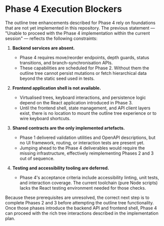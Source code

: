 # Phase 4 Execution Blockers

The outline tree enhancements described for Phase 4 rely on foundations that are not yet
implemented in this repository. The previous statement — "Unable to proceed with the Phase 4
implementation within the current session" — reflects the following constraints:

1. **Backend services are absent.**
   - Phase 4 requires move/reorder endpoints, depth guards, status transitions, and
     branch-synchronisation APIs.
   - These capabilities are scheduled for Phase 2. Without them the outline tree cannot
     persist mutations or fetch hierarchical data beyond the static seed used in tests.

2. **Frontend application shell is not available.**
   - Virtualised trees, keyboard interactions, and persistence logic depend on the React
     application introduced in Phase 3.
   - Until the frontend shell, state management, and API client layers exist, there is no
     location to mount the outline tree experience or to wire keyboard shortcuts.

3. **Shared contracts are the only implemented artefacts.**
   - Phase 1 delivered validation utilities and OpenAPI descriptions, but no UI framework,
     routing, or interaction tests are present yet.
   - Jumping ahead to the Phase 4 deliverables would require the missing infrastructure,
     effectively reimplementing Phases 2 and 3 out of sequence.

4. **Testing and accessibility tooling are deferred.**
   - Phase 4's acceptance criteria include accessibility linting, unit tests, and interaction
     coverage. The current toolchain (pure Node scripts) lacks the React testing environment
     needed for those checks.

Because these prerequisites are unresolved, the correct next step is to complete Phases 2 and 3
before attempting the outline tree functionality. Once those phases introduce the backend API
and frontend shell, Phase 4 can proceed with the rich tree interactions described in the
implementation plan.
